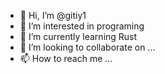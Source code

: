 - 👋 Hi, I’m @gitiy1
- 👀 I’m interested in programing
- 🌱 I’m currently learning Rust
- 💞️ I’m looking to collaborate on ...
- 📫 How to reach me ...

<!---
gitiy1/gitiy1 is a ✨ special ✨ repository because its `README.md` (this file) appears on your GitHub profile.
You can click the Preview link to take a look at your changes.
--->
